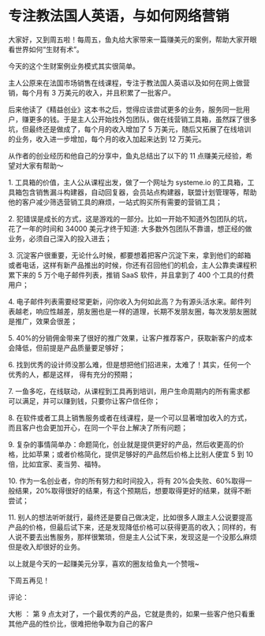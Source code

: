 # 专注教法国人英语，与如何网络营销

大家好，又到周五啦！每周五，鱼丸给大家带来一篇赚美元的案例，帮助大家开眼看世界如何“生财有术”。

今天的这个生财案例业务模式其实很简单。

主人公原来在法国市场销售在线课程，专注于教法国人英语以及如何在网上做营销，每个月有 3 万美元的收入，并且积累了一批客户。

后来他读了《精益创业》这本书之后，觉得应该尝试更多的业务，服务同一批用户，赚更多的钱。于是主人公开始找外包团队，做在线营销工具箱，虽然踩了很多坑，但最终还是做成了，每个月的收入增加了 5 万美元，随后又拓展了在线培训的业务，收入进一步增加，每个月的收入加起来达到 12 万美元。

从作者的创业经历和他自己的分享中，鱼丸总结出了以下的 11 点赚美元经验，希望对大家有帮助～

1\. 工具箱的价值，主人公从课程出发，做了一个网址为 systeme.io 的工具箱，工具箱包含销售漏斗构建器，自动回复器，会员站点构建器，联盟计划管理等，帮助他的客户减少筛选营销工具的麻烦，一站式购买所有需要的营销工具；

2\. 犯错误是成长的方式，这是游戏的一部分。比如一开始不知道外包团队的坑，花了一年的时间和 34000 美元才终于知道: 大多数外包团队不靠谱，想正经的做业务，必须自己深入的投入进去；

3\. 沉淀客户很重要，无论什么时候，都要想着把客户沉淀下来，拿到他们的邮箱或者电话，这样有新产品推出的时候，你还有召回他们的机会，主人公靠卖课程积累下来的 5 万个电子邮件列表，推销 SaaS 软件，并且拿到了 400 个工具的付费用户；

4\. 电子邮件列表需要经常更新，问你收入为何如此高？为有源头活水来。邮件列表越老，响应性越差，朋友圈也是一样的道理，长期不发朋友圈，每次发朋友圈就是推广，效果会很差；

5\. 40%的分销佣金带来了很好的推广效果，让客户推荐客户，获取新客户的成本会降低，但前提是产品质量要足够好；

6\. 找到优秀的设计师没那么难，但是想把他们招进来，太难了！其实，任何一个优秀的人，都是这样， 得有充分的预期；

7\. 一鱼多吃，在线联动，从课程到工具再到培训，用户生命周期内的所有需求都可以满足，并可以赚到钱，只要你让客户信任你；

8\. 在软件或者工具上销售服务或者在线课程，是一个可以显著增加收入的方式，而且客户也会更加开心，在同一个平台上解决了所有问题；

9\. 复杂的事情简单办：命题简化，创业就是提供更好的产品，然后收更高的价格，比如苹果；或者价格简化，提供足够好的产品然后价格上比别人便宜 5 到 10 倍，比如宜家、麦当劳、福特。

10\. 作为一名创业者，你的所有努力和时间投入，将有 20%会失败、60%取得一般结果，20%取得很好的结果，有这个预期后，想要取得更好的结果，就得不断尝试；

11\. 别人的想法听听就行，最终还是要自己做决定，比如很多人跟主人公说要提高产品的价格，但最后试下来，还是发现降低价格可以获得更高的收入；同样的，有人说不要去出售服务，那样很繁琐，但是主人公试下来，发现这是一个没那么麻烦但是收入却很好的业务。

以上就是今天的一起赚美元分享，喜欢的圈友给鱼丸一个赞哦~

下周五再见！

评论：

大彬 ： 第 9 点太对了，一个最优秀的产品，它就是贵的，如果一些客户他只看重其他产品的性价比，很难把他争取为自己的客户